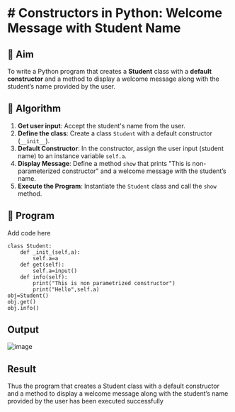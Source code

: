 # # Constructors in Python: Welcome Message with Student Name

## 🎯 Aim
To write a Python program that creates a **Student** class with a **default constructor** and a method to display a welcome message along with the student’s name provided by the user.

## 🧠 Algorithm
1. **Get user input**: Accept the student's name from the user.
2. **Define the class**: Create a class `Student` with a default constructor (`__init__`).
3. **Default Constructor**: In the constructor, assign the user input (student name) to an instance variable `self.a`.
4. **Display Message**: Define a method `show` that prints "This is non-parameterized constructor" and a welcome message with the student’s name.
5. **Execute the Program**: Instantiate the `Student` class and call the `show` method.

## 🧾 Program

Add code here
```
class Student:
    def _init_(self,a):
        self.a=a
    def get(self):
        self.a=input()
    def info(self):
        print("This is non parametrized constructor")
        print("Hello",self.a)
obj=Student()
obj.get()
obj.info()
```
## Output
![image](https://github.com/user-attachments/assets/e578334f-c708-422d-be04-2d6b8f71c8da)

## Result
Thus the program that creates a Student class with a default constructor and a method to display a welcome message along with the student’s name provided by the user has been executed successfully
